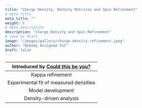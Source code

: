 ```yaml
---
title: "Charge Density, Density Matrices and Spin Refinement"
# meta title
meta_title: ""
weight: 6
# meta description
description: "Charge Density and Spin Refinement"
# save as draft
image: "/images/gallery/charge-density-refinement.jpeg"
author: "Nobody Assigned Yet"
draft: false
---
```


Introduced by [Could this be you?](/authors/nobody-assigned-yet)|
|:---:|
|Kappa refinement|
|Experimental fit of measured densities|
|Model development|
|Density-driven analysis|